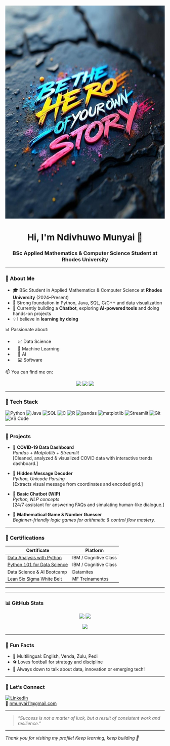 ![Banner](https://github.com/DataCrafter20/DataCrafter20/blob/7db93b98d75df9c60bf93eac3c715cba402a3782/banner.jpg)

<h1 align="center">Hi, I'm Ndivhuwo Munyai 👋</h1>
<h3 align="center">BSc Applied Mathematics & Computer Science Student at Rhodes University</h3>

---

### 🧠 About Me
- 🎓 BSc Student in Applied Mathematics & Computer Science at **Rhodes University** (2024–Present)  
- 🧰 Strong foundation in Python, Java, SQL, C/C++ and data visualization  
- 🌱 Currently building a **Chatbot**, exploring **AI-powered tools** and doing hands-on projects  
- 💡 I believe in **learning by doing**

📊 Passionate about:  
- &nbsp;&nbsp;&nbsp;&nbsp;📈 Data Science  
- &nbsp;&nbsp;&nbsp;&nbsp;🤖 Machine Learning  
- &nbsp;&nbsp;&nbsp;&nbsp;🧠 AI 
- &nbsp;&nbsp;&nbsp;&nbsp;💻 Software   

📫 You can find me on: 
<p align="center">
  <a href="mailto:nmunyai11@gmail.com"><img src="https://img.shields.io/badge/Email-nmunyai11@gmail.com-blue?style=flat&logo=gmail"></a>
  <a href="https://www.linkedin.com/in/ndivhuwo-munyai-390a58337"><img src="https://img.shields.io/badge/LinkedIn-Follow-blue?style=flat&logo=linkedin"></a>
  <a href="https://github.com/DataCrafter20"><img src="https://img.shields.io/github/followers/DataCrafter20?label=GitHub&style=social"></a>
</p>

---

### 🔧 Tech Stack

![Python](https://img.shields.io/badge/-Python-3776AB?logo=python&logoColor=white&style=flat)
![Java](https://img.shields.io/badge/-Java-007396?logo=java&logoColor=white&style=flat)
![SQL](https://img.shields.io/badge/-SQL-4479A1?logo=postgresql&logoColor=white&style=flat)
![C](https://img.shields.io/badge/-C-00599C?logo=c&logoColor=white&style=flat)
![R](https://img.shields.io/badge/-R-276DC3?logo=r&logoColor=white&style=flat)
![pandas](https://img.shields.io/badge/-pandas-150458?logo=pandas&logoColor=white&style=flat)
![matplotlib](https://img.shields.io/badge/-matplotlib-11557C?logo=python&logoColor=white&style=flat)
![Streamlit](https://img.shields.io/badge/-Streamlit-FF4B4B?logo=streamlit&logoColor=white&style=flat)
![Git](https://img.shields.io/badge/-Git-F05032?logo=git&logoColor=white&style=flat)
![VS Code](https://img.shields.io/badge/-VSCode-007ACC?logo=visual-studio-code&logoColor=white&style=flat)

---

### 🧠 Projects

- 🎯 **COVID-19 Data Dashboard**  
  *Pandas + Matplotlib + Streamlit*  
  [Cleaned, analyzed & visualized COVID data with interactive trends dashboard.]

- 🔐 **Hidden Message Decoder**  
  *Python, Unicode Parsing*  
  [Extracts visual message from coordinates and encoded grid.]

- 🤖 **Basic Chatbot (WIP)**  
  *Python, NLP concepts*  
  [24/7 assistant for answering FAQs and simulating human-like dialogue.]

- 🧮 **Mathematical Game & Number Guesser**  
  *Beginner-friendly logic games for arithmetic & control flow mastery.*

---

### 💼 Certifications
| Certificate | Platform |
|------------|----------|
| [Data Analysis with Python](https://courses.cognitiveclass.ai/certificates/f798801fd3ad4056aaf5edd22b2a430d) | IBM / Cognitive Class |
| [Python 101 for Data Science](https://courses.cognitiveclass.ai/certificates/95cdd594e740449abaed4e931bb3c735) | IBM / Cognitive Class |
| Data Science & AI Bootcamp | Datamites |
| Lean Six Sigma White Belt | MF Treinamentos |

---

---

### 📊 GitHub Stats

<p align="center">
  <img src="https://github-readme-stats.vercel.app/api?username=DataCrafter20&show_icons=true&theme=tokyonight&hide=issues" height="150"/>
  <img src="https://github-readme-streak-stats.herokuapp.com/?user=DataCrafter20&theme=tokyonight" height="150"/>
</p>

<p align="center">
  <img src="https://github-readme-stats.vercel.app/api/top-langs/?username=DataCrafter20&layout=compact&theme=tokyonight" height="150"/>
</p>

---

### 🌱 Fun Facts

- 🧩 Multilingual: English, Venda, Zulu, Pedi  
- ⚽ Loves football for strategy and discipline  
- 💬 Always down to talk about data, innovation or emerging tech!  

---

### 🤝 Let’s Connect

[![LinkedIn](https://img.shields.io/badge/-LinkedIn-0077B5?logo=linkedin&logoColor=white&style=flat-square)](www.linkedin.com/in/ndivhuwo-munyai-390a58337)  
📧 nmunyai11@gmail.com

---

> *“Success is not a matter of luck, but a result of consistent work and resilience.”*


---

_Thank you for visiting my profile! Keep learning, keep building 🌟_

